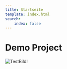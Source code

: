 ```yaml
---
title: Startseite
template: index.html
search:
    index: false
---
```


# Demo Project

![TestBild!](/media/images/test.jpg?format=small)